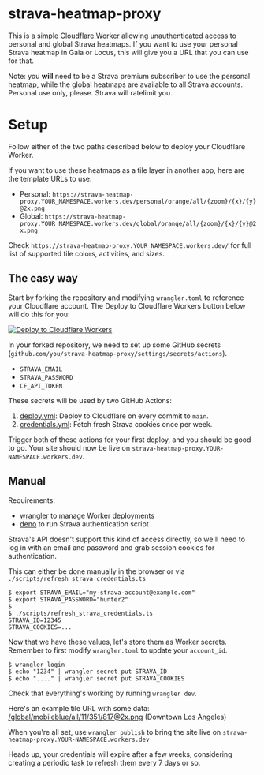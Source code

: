 # strava-heatmap-proxy

This is a simple [Cloudflare Worker](https://workers.dev) allowing
unauthenticated access to personal and global Strava heatmaps. If you want to
use your personal Strava heatmap in Gaia or Locus, this will give you a URL
that you can use for that.

Note: you **will** need to be a Strava premium subscriber to use the personal
heatmap, while the global heatmaps are available to all Strava accounts. Personal
use only, please. Strava will ratelimit you.

# Setup

Follow either of the two paths described below to deploy your Cloudflare
Worker.

If you want to use these heatmaps as a tile layer in another app, here are the
template URLs to use:

- Personal: `https://strava-heatmap-proxy.YOUR_NAMESPACE.workers.dev/personal/orange/all/{zoom}/{x}/{y}@2x.png`
- Global: `https://strava-heatmap-proxy.YOUR_NAMESPACE.workers.dev/global/orange/all/{zoom}/{x}/{y}@2x.png`

Check `https://strava-heatmap-proxy.YOUR_NAMESPACE.workers.dev/` for full list
of supported tile colors, activities, and sizes.

## The easy way

Start by forking the repository and modifying `wrangler.toml` to reference your
Cloudflare account. The Deploy to Cloudflare Workers button below will do this
for you:

[![Deploy to Cloudflare Workers](https://deploy.workers.cloudflare.com/button)](https://deploy.workers.cloudflare.com/?url=https://github.com/erik/strava-heatmap-proxy)

In your forked repository, we need to set up some GitHub secrets
(`github.com/you/strava-heatmap-proxy/settings/secrets/actions`).

- `STRAVA_EMAIL`
- `STRAVA_PASSWORD`
- `CF_API_TOKEN`

These secrets will be used by two GitHub Actions:

1. [deploy.yml](.github/workflows/deploy.yml): Deploy to Cloudflare on every
   commit to `main`.
2. [credentials.yml](.github/workflows/credentials.yml): Fetch fresh Strava
   cookies once per week.

Trigger both of these actions for your first deploy, and you should be good to
go. Your site should now be live on
`strava-heatmap-proxy.YOUR-NAMESPACE.workers.dev`.

## Manual

Requirements:

  - [wrangler](https://github.com/cloudflare/wrangler) to manage Worker deployments
  - [deno](https://deno.land) to run Strava authentication script

Strava's API doesn't support this kind of access directly, so we'll need to
log in with an email and password and grab session cookies for
authentication.

This can either be done manually in the browser or via
`./scripts/refresh_strava_credentials.ts`

``` console
$ export STRAVA_EMAIL="my-strava-account@example.com"
$ export STRAVA_PASSWORD="hunter2"
$
$ ./scripts/refresh_strava_credentials.ts
STRAVA_ID=12345
STRAVA_COOKIES=...
```

Now that we have these values, let's store them as Worker secrets.
Remember to first modify `wrangler.toml` to update your `account_id`.

``` console
$ wrangler login
$ echo "1234" | wrangler secret put STRAVA_ID
$ echo "...." | wrangler secret put STRAVA_COOKIES
```

Check that everything's working by running `wrangler dev`.

Here's an example tile URL with some data:
[/global/mobileblue/all/11/351/817@2x.png](http://127.0.0.1:8787/global/mobileblue/all/11/351/817@2x.png)
(Downtown Los Angeles)

When you're all set, use `wrangler publish` to bring the site live on
`strava-heatmap-proxy.YOUR-NAMESPACE.workers.dev`

Heads up, your credentials will expire after a few weeks, considering creating
a periodic task to refresh them every 7 days or so.
